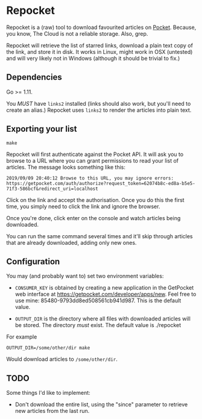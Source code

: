 Repocket
========

Repocket is a (raw) tool to download favourited articles on
[Pocket](https://getpocket.com).  Because, you know, The Cloud is not a
reliable storage.  Also, grep.

Repocket will retrieve the list of starred links, download a plain text
copy of the link, and store it in disk.  It works in Linux, might work
in OSX (untested) and will very likely not in Windows (although it
should be trivial to fix.)

Dependencies
------------

Go >= 1.11.

You *MUST* have `links2` installed (links should also work, but you'll
need to create an alias.)  Repocket uses `links2` to render the articles
into plain text.

Exporting your list
-------------------

    make

Repocket will first authenticate against the Pocket API.  It will ask
you to browse to a URL where you can grant permissions to read your
list of articles.  The message looks something like this:

    2019/09/09 20:40:12 Browse to this URL, you may ignore errors:
    https://getpocket.com/auth/authorize?request_token=62074b8c-ed8a-b5e5-71f3-586bcf&redirect_uri=localhost

Click on the link and accept the authorisation.  Once you do this the
first time, you simply need to click the link and ignore the browser.

Once you're done, click enter on the console and watch articles being
downloaded.

You can run the same command several times and it'll skip through
articles that are already downloaded, adding only new ones.

Configuration
-------------

You may (and probably want to) set two environment variables:

- `CONSUMER_KEY` is obtained by creating a new application in the
  GetPocket web interface at https://getpocket.com/developer/apps/new.
  Feel free to use mine: 85480-9793dd8ed508561cb941d987.  This is the
  default value.

- `OUTPUT_DIR` is the directory where all files with downloaded articles
  will be stored.  The directory *must* exist.  The default value is
  ./repocket

For example

    OUTPUT_DIR=/some/other/dir make

Would download articles to `/some/other/dir`.

TODO
----

Some things I'd like to implement:

* Don't download the entire list, using the "since" parameter to
  retrieve new articles from the last run. 
